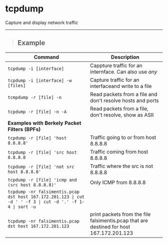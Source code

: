# tcpdump

Capture and display network traffic

---

> ## **Example**

| **Command**   | **Description**   |
| --------------|-------------------|
| `tcpdump -i [interface]` |  Cappture traffic for an internface. Can also use *any* |
| `tcpdump -i [interface] -w [files]` |  Capture traffic for an interfaceand write to a file |
| `tcmpdump -r [file] -n` |  Read packets from a file and don't resolve hosts and ports |
| `tcpdump -r [file] -n -A` |  Read packets from a file, don't resolve, show as ASII |
| **Examples with Berkely Packet Filters (BPFs)** |
| `tcpdump -r [file] 'host 8.8.8.8'` |  Traffic going to or from host 8.8.8.8 |
| `tcpdump -r [file] 'src host 8.8.8.8` |  Traffic coming from host 8.8.8.8 |
| `tcpdump -r [file] 'not src host 8.8.8.8'` |  Traffic where the src is not 8.8.8.8 |
| `tcpdump -r [file] 'icmp and (src host 8.8.8.8)'` |  Only ICMP from 8.8.8.8 |
| `tcpdump -nr falsimentis.pcap dst host 167.172.201.123 \| cut -d ' ' -f 3 \| cut -d '.' -f 1-4 \| sort -u` |
| `tcpdump -nr falsimentis.pcap dst host 167.172.201.123` |  print packets from the file falsimentis.pcap that are destined for host 167.172.201.123 |


